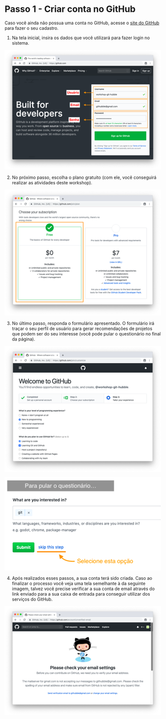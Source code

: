# Passo 1 - Criar conta no GitHub

Caso você ainda não possua uma conta no GitHub, acesse o [site do GitHub](https://github.com/) para fazer o seu cadastro.

1. Na tela inicial, insira os dados que você utilizará para fazer login no sistema.

![Página do GitHub aberta com instruções para fazer cadastro](Assets/01/git_signup1.png)

2. No próximo passo, escolha o plano gratuito (com ele, você conseguirá realizar as atividades deste workshop).

![Página de cadastro do GitHub aberta com instruções para escolha do plano](Assets/01/git_signup2.png)

3. No último passo, responda o formulário apresentado. O formulário irá traçar o seu perfil de usuário para gerar recomendações de projetos que podem ser do seu interesse (você pode pular o questionário no final da página).

![Página de cadastro do GitHub aberta com formulário de perfil](Assets/01/git_signup3.png)

![Instruções de como pular o questionário](Assets/01/git_signup4.png)

4. Após realizados esses passos, a sua conta terá sido criada. Caso ao finalizar o processo você veja uma tela semelhante à da seguinte imagem, talvez você precise verificar a sua conta de email através do link enviado para a sua caixa de entrada para conseguir utilizar dos serviços do GitHub.

![Página de cadastro do GitHub aberta com informação de que é necessário verificar o email cadastrado no serviço](Assets/01/git_signup5.png)
